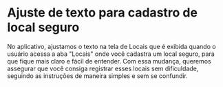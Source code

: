 # Ajuste de texto para cadastro de local seguro

No aplicativo, ajustamos o texto na tela de Locais que é exibida quando o usuário acessa a aba "Locais" onde você cadastra um local seguro, para que fique mais claro e fácil de entender. Com essa mudança, queremos assegurar que você consiga registrar esses locais sem dificuldade, seguindo as instruções de maneira simples e sem se confundir.
